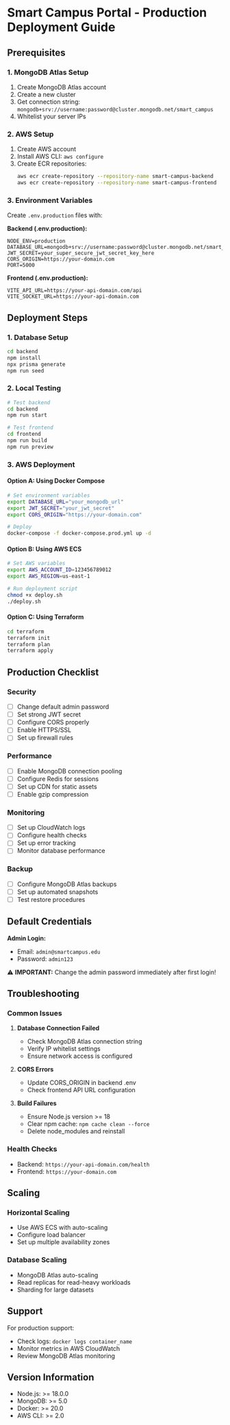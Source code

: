 # Smart Campus Portal - Production Deployment Guide

## Prerequisites

### 1. MongoDB Atlas Setup
1. Create MongoDB Atlas account
2. Create a new cluster
3. Get connection string: `mongodb+srv://username:password@cluster.mongodb.net/smart_campus`
4. Whitelist your server IPs

### 2. AWS Setup
1. Create AWS account
2. Install AWS CLI: `aws configure`
3. Create ECR repositories:
   ```bash
   aws ecr create-repository --repository-name smart-campus-backend
   aws ecr create-repository --repository-name smart-campus-frontend
   ```

### 3. Environment Variables
Create `.env.production` files with:

**Backend (.env.production):**
```env
NODE_ENV=production
DATABASE_URL=mongodb+srv://username:password@cluster.mongodb.net/smart_campus
JWT_SECRET=your_super_secure_jwt_secret_key_here
CORS_ORIGIN=https://your-domain.com
PORT=5000
```

**Frontend (.env.production):**
```env
VITE_API_URL=https://your-api-domain.com/api
VITE_SOCKET_URL=https://your-api-domain.com
```

## Deployment Steps

### 1. Database Setup
```bash
cd backend
npm install
npx prisma generate
npm run seed
```

### 2. Local Testing
```bash
# Test backend
cd backend
npm run start

# Test frontend
cd frontend
npm run build
npm run preview
```

### 3. AWS Deployment

#### Option A: Using Docker Compose
```bash
# Set environment variables
export DATABASE_URL="your_mongodb_url"
export JWT_SECRET="your_jwt_secret"
export CORS_ORIGIN="https://your-domain.com"

# Deploy
docker-compose -f docker-compose.prod.yml up -d
```

#### Option B: Using AWS ECS
```bash
# Set AWS variables
export AWS_ACCOUNT_ID=123456789012
export AWS_REGION=us-east-1

# Run deployment script
chmod +x deploy.sh
./deploy.sh
```

#### Option C: Using Terraform
```bash
cd terraform
terraform init
terraform plan
terraform apply
```

## Production Checklist

### Security
- [ ] Change default admin password
- [ ] Set strong JWT secret
- [ ] Configure CORS properly
- [ ] Enable HTTPS/SSL
- [ ] Set up firewall rules

### Performance
- [ ] Enable MongoDB connection pooling
- [ ] Configure Redis for sessions
- [ ] Set up CDN for static assets
- [ ] Enable gzip compression

### Monitoring
- [ ] Set up CloudWatch logs
- [ ] Configure health checks
- [ ] Set up error tracking
- [ ] Monitor database performance

### Backup
- [ ] Configure MongoDB Atlas backups
- [ ] Set up automated snapshots
- [ ] Test restore procedures

## Default Credentials

**Admin Login:**
- Email: `admin@smartcampus.edu`
- Password: `admin123`

⚠️ **IMPORTANT:** Change the admin password immediately after first login!

## Troubleshooting

### Common Issues

1. **Database Connection Failed**
   - Check MongoDB Atlas connection string
   - Verify IP whitelist settings
   - Ensure network access is configured

2. **CORS Errors**
   - Update CORS_ORIGIN in backend .env
   - Check frontend API URL configuration

3. **Build Failures**
   - Ensure Node.js version >= 18
   - Clear npm cache: `npm cache clean --force`
   - Delete node_modules and reinstall

### Health Checks
- Backend: `https://your-api-domain.com/health`
- Frontend: `https://your-domain.com`

## Scaling

### Horizontal Scaling
- Use AWS ECS with auto-scaling
- Configure load balancer
- Set up multiple availability zones

### Database Scaling
- MongoDB Atlas auto-scaling
- Read replicas for read-heavy workloads
- Sharding for large datasets

## Support

For production support:
- Check logs: `docker logs container_name`
- Monitor metrics in AWS CloudWatch
- Review MongoDB Atlas monitoring

## Version Information
- Node.js: >= 18.0.0
- MongoDB: >= 5.0
- Docker: >= 20.0
- AWS CLI: >= 2.0
